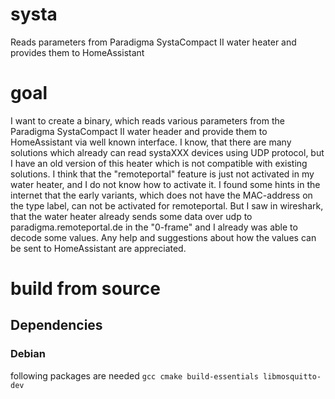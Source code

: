 # systa
Reads parameters from Paradigma SystaCompact II water heater and provides them to HomeAssistant

# goal
I want to create a binary, which reads various parameters from the Paradigma SystaCompact II water header and provide them to HomeAssistant via well known interface.
I know, that there are many solutions which already can read systaXXX devices using UDP protocol, but I have an old version of this heater which is not compatible
with existing solutions. I think that the "remoteportal" feature is just not activated in my water heater, and I do not know how to activate it. I found some hints 
in the internet that the early variants, which does not have the MAC-address on the type label, can not be activated for remoteportal.
But I saw in wireshark, that the water heater already sends some data over udp to paradigma.remoteportal.de in the "0-frame" and I already was able to decode some
values.
Any help and suggestions about how the values can be sent to HomeAssistant are appreciated.

# build from source

## Dependencies

### Debian
following packages are needed
`gcc cmake build-essentials libmosquitto-dev`

## 

